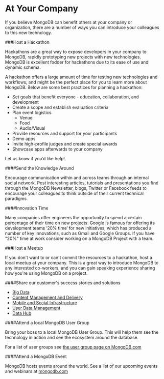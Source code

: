 At Your Company
================================

If you believe MongoDB can benefit others at your company or organization, there are a number of ways you can introduce your colleagues
to this new technology. 

###Host a Hackathon

Hackathons are a great way to expose developers in your company to MongoDB, rapidly prototyping 
new projects with new technologies. MongoDB is excellent fodder for hackathons due to its ease of use
and dynamic schema. 

A hackathon offers a large amount of time for testing new technologies and workflows, 
and might be the perfect place for you to learn more about MongoDB. Below are some best 
practices for planning a hackathon:

* Set goals that benefit everyone - education, collaboration, and development
* Create a scope and establish evaluation criteria
* Plan event logistics
    * Venue
    * Food
    * Audio/Visual
* Provide resources and support for your participants
* Demo apps
* Invite high-profile judges and create special awards
* Showcase apps afterwards to your company

Let us know if you’d like help!

####Send the Knowledge Around 

Encourage communication within and across 
teams through an internal social network. Post interesting articles, 
tutorials and presentations you find through the MongoDB Newsletter, blogs, 
Twitter or Facebook feeds to encourage your colleagues to think outside of their current technical paradigms. 


####Innovation Time

Many companies offer engineers the opportunity to spend a certain 
percentage of their time on new projects. Google is famous for offering 
its development teams ‘20% time’ for new initiatives, which has produced a 
number of key innovations, such as Gmail and Google Groups. If you have "20%" time at work
consider working on a MongoDB Project with a team. 

###Host a Meetup

If you don't want to or can't commit the resources to a hackathon, host a local meetup at 
your company. This is a great way to introduce MongoDB to any interested co-workers, 
and you can gain speaking experience sharing how you're using MongoDB on a project.

####Share our customer's success stories and solutions

* [Big Data](http://www.mongodb.com/solutions/big-data)
* [Content Management and Delivery](http://www.mongodb.com/solutions/content-management-and-delivery)
* [Mobile and Social Infrastructure](http://www.mongodb.com/solutions/mobile-and-social-infrastructure)
* [User Data Management](http://www.mongodb.com/solutions/user-data-management)
* [Data Hub](http://www.mongodb.com/solutions/data-hub)

####Attend a local MongoDB User Group

Bring your boss to a local MongoDB User Group. This will help them see the technology in action and see the ecosystem around the database.

For a list of user groups see [the user group page on MongoDB.com](http://www.mongodb.com/user-groups)

####Attend a MongoDB Event

MongoDB hosts events around the world. See a list of our upcoming events and webinars at [mongodb.com](http://www.mongodb.com/events)

